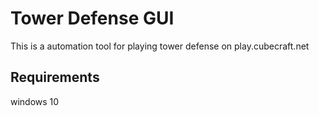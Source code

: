 # Tower Defense GUI

This is a automation tool for playing tower defense on play.cubecraft.net

## Requirements
windows 10
